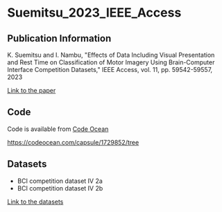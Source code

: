 # Suemitsu_2023_IEEE_Access

## Publication Information
K. Suemitsu and I. Nambu, "Effects of Data Including Visual Presentation and Rest Time on Classification of Motor Imagery Using Brain-Computer Interface Competition Datasets," IEEE Access, vol. 11, pp. 59542-59557, 2023

[Link to the paper](https://ieeexplore.ieee.org/document/10148961)

## Code

Code is available from [Code Ocean](https://codeocean.com/capsule/1729852/tree)

https://codeocean.com/capsule/1729852/tree


## Datasets

- BCI competition dataset IV 2a
- BCI competition dataset IV 2b

[Link to the datasets](https://www.bbci.de/competition/iv/#datasets)
